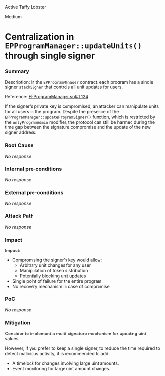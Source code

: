 Active Taffy Lobster

Medium

# Centralization in `EPProgramManager::updateUnits()` through single signer

### Summary

Description:
In the `EPProgramManager` contract, each program has a single signer `stackSigner` that controls all unit updates for users. 

Reference: [EPProgramManager.sol#L124](https://github.com/sherlock-audit/2024-11-superfluid-locking-contract/blob/main/fluid/packages/contracts/src/EPProgramManager.sol#L124)

If the signer's private key is compromised, an attacker can manipulate units for all users in the program. Despite the presence of the `EPProgramManager::updateProgramSigner()` function, which is restricted by the `onlyProgramAdmin` modifier, the protocol can still be harmed during the time gap between the signature compromise and the update of the new signer address.

### Root Cause

_No response_

### Internal pre-conditions

_No response_

### External pre-conditions

_No response_

### Attack Path

_No response_

### Impact

Impact:
- Compromising the signer's key would allow:
    - Arbitrary unit changes for any user
    - Manipulation of token distribution
    - Potentially blocking unit updates
- Single point of failure for the entire program
- No recovery mechanism in case of compromise

### PoC

_No response_

### Mitigation

Consider to implement a multi-signature mechanism for updating uint values.

However, if you prefer to keep a single signer, to reduce the time required to detect malicious activity, it is recommended to add:

- A timelock for changes involving large uint amounts.
- Event monitoring for large uint amount changes.
